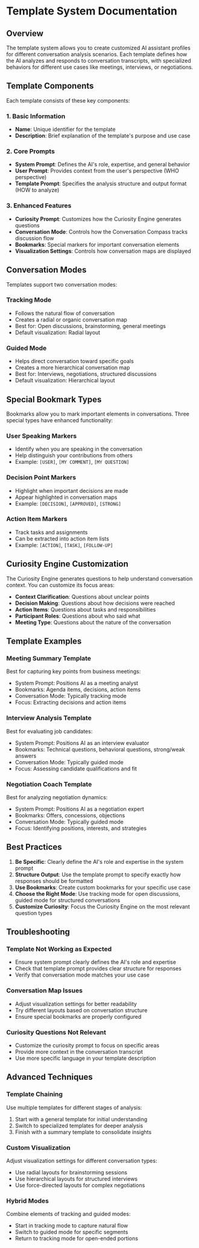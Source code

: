 # Template System Documentation

## Overview

The template system allows you to create customized AI assistant profiles for different conversation analysis scenarios. Each template defines how the AI analyzes and responds to conversation transcripts, with specialized behaviors for different use cases like meetings, interviews, or negotiations.

## Template Components

Each template consists of these key components:

### 1. Basic Information
- **Name**: Unique identifier for the template
- **Description**: Brief explanation of the template's purpose and use case

### 2. Core Prompts
- **System Prompt**: Defines the AI's role, expertise, and general behavior
- **User Prompt**: Provides context from the user's perspective (WHO perspective)
- **Template Prompt**: Specifies the analysis structure and output format (HOW to analyze)

### 3. Enhanced Features
- **Curiosity Prompt**: Customizes how the Curiosity Engine generates questions
- **Conversation Mode**: Controls how the Conversation Compass tracks discussion flow
- **Bookmarks**: Special markers for important conversation elements
- **Visualization Settings**: Controls how conversation maps are displayed

## Conversation Modes

Templates support two conversation modes:

### Tracking Mode
- Follows the natural flow of conversation
- Creates a radial or organic conversation map
- Best for: Open discussions, brainstorming, general meetings
- Default visualization: Radial layout

### Guided Mode
- Helps direct conversation toward specific goals
- Creates a more hierarchical conversation map
- Best for: Interviews, negotiations, structured discussions
- Default visualization: Hierarchical layout

## Special Bookmark Types

Bookmarks allow you to mark important elements in conversations. Three special types have enhanced functionality:

### User Speaking Markers
- Identify when you are speaking in the conversation
- Help distinguish your contributions from others
- Example: `[USER]`, `[MY COMMENT]`, `[MY QUESTION]`

### Decision Point Markers
- Highlight when important decisions are made
- Appear highlighted in conversation maps
- Example: `[DECISION]`, `[APPROVED]`, `[STRONG]`

### Action Item Markers
- Track tasks and assignments
- Can be extracted into action item lists
- Example: `[ACTION]`, `[TASK]`, `[FOLLOW-UP]`

## Curiosity Engine Customization

The Curiosity Engine generates questions to help understand conversation context. You can customize its focus areas:

- **Context Clarification**: Questions about unclear points
- **Decision Making**: Questions about how decisions were reached
- **Action Items**: Questions about tasks and responsibilities
- **Participant Roles**: Questions about who said what
- **Meeting Type**: Questions about the nature of the conversation

## Template Examples

### Meeting Summary Template
Best for capturing key points from business meetings:
- System Prompt: Positions AI as a meeting analyst
- Bookmarks: Agenda items, decisions, action items
- Conversation Mode: Typically tracking mode
- Focus: Extracting decisions and action items

### Interview Analysis Template
Best for evaluating job candidates:
- System Prompt: Positions AI as an interview evaluator
- Bookmarks: Technical questions, behavioral questions, strong/weak answers
- Conversation Mode: Typically guided mode
- Focus: Assessing candidate qualifications and fit

### Negotiation Coach Template
Best for analyzing negotiation dynamics:
- System Prompt: Positions AI as a negotiation expert
- Bookmarks: Offers, concessions, objections
- Conversation Mode: Typically guided mode
- Focus: Identifying positions, interests, and strategies

## Best Practices

1. **Be Specific**: Clearly define the AI's role and expertise in the system prompt
2. **Structure Output**: Use the template prompt to specify exactly how responses should be formatted
3. **Use Bookmarks**: Create custom bookmarks for your specific use case
4. **Choose the Right Mode**: Use tracking mode for open discussions, guided mode for structured conversations
5. **Customize Curiosity**: Focus the Curiosity Engine on the most relevant question types

## Troubleshooting

### Template Not Working as Expected
- Ensure system prompt clearly defines the AI's role and expertise
- Check that template prompt provides clear structure for responses
- Verify that conversation mode matches your use case

### Conversation Map Issues
- Adjust visualization settings for better readability
- Try different layouts based on conversation structure
- Ensure special bookmarks are properly configured

### Curiosity Questions Not Relevant
- Customize the curiosity prompt to focus on specific areas
- Provide more context in the conversation transcript
- Use more specific language in your template description

## Advanced Techniques

### Template Chaining
Use multiple templates for different stages of analysis:
1. Start with a general template for initial understanding
2. Switch to specialized templates for deeper analysis
3. Finish with a summary template to consolidate insights

### Custom Visualization
Adjust visualization settings for different conversation types:
- Use radial layouts for brainstorming sessions
- Use hierarchical layouts for structured interviews
- Use force-directed layouts for complex negotiations

### Hybrid Modes
Combine elements of tracking and guided modes:
- Start in tracking mode to capture natural flow
- Switch to guided mode for specific segments
- Return to tracking mode for open-ended portions
